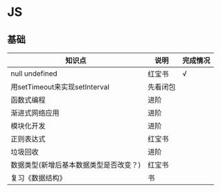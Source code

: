 # JS
## 基础

知识点                                          |说明       |完成情况
------------------------------------------------|-----------|-------
null undefined                                  |红宝书      |√
用setTimeout来实现setInterval                    |先看闭包    |
函数式编程                                       |进阶       |
渐进式网络应用                                   |进阶       |
模块化开发                                       |进阶       |
正则表达式                                       |红宝书     |
垃圾回收                                         |进阶       |
数据类型(新增后基本数据类型是否改变？)             |红宝书     |
复习《数据结构》                                 |书         |